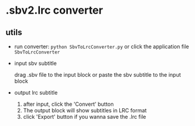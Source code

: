 # .sbv2.lrc converter

## utils
* run converter: `python SbvToLrcConverter.py` or click the application file `SbvToLrcConverter`
* input sbv subtitle
    
    drag .sbv file to the input block or paste the sbv subtitle to the input block

* output lrc subtitle

    1. after input, click the 'Convert' button
    2. The output block will show subtitles in LRC format
    3. click 'Export' button if you wanna save the .lrc file